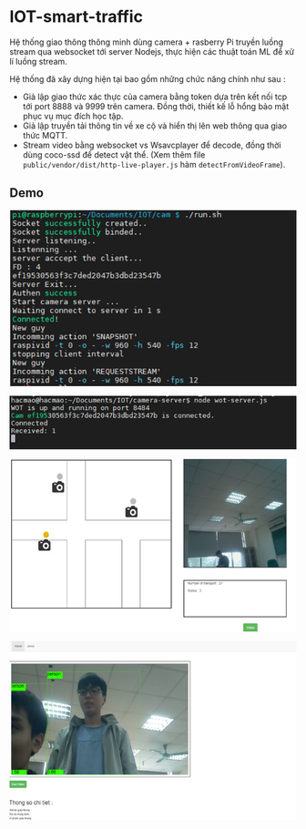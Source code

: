 # IOT-smart-traffic

Hệ thống giao thông thông minh dùng camera + rasberry Pi truyền luồng stream qua websocket tới server Nodejs, thực hiện các thuật toán ML để xử lí luồng stream. 

Hệ thống đã xây dựng hiện tại bao gồm những chức năng chính như sau :  
 + Giả lập giao thức xác thực của camera bằng token dựa trên kết nối tcp tới port 8888 và 9999 trên camera. Đồng thời, thiết kế lỗ hổng bảo mật phục vụ mục đích học tập.
 + Giả lập truyền tải thông tin về xe cộ và hiển thị lên web thông qua giao thức MQTT.
 + Stream video bằng websocket vs Wsavcplayer để decode, đồng thời dùng coco-ssd để detect vật thể. (Xem thêm file `public/vendor/dist/http-live-player.js` hàm `detectFromVideoFrame`).

## Demo
![](img/2021-01-25-21-03-27.png)

![](img/2021-01-25-21-03-47.png)

![](img/2021-01-25-21-02-48.png)

![](img/2021-01-25-21-03-08.png)




